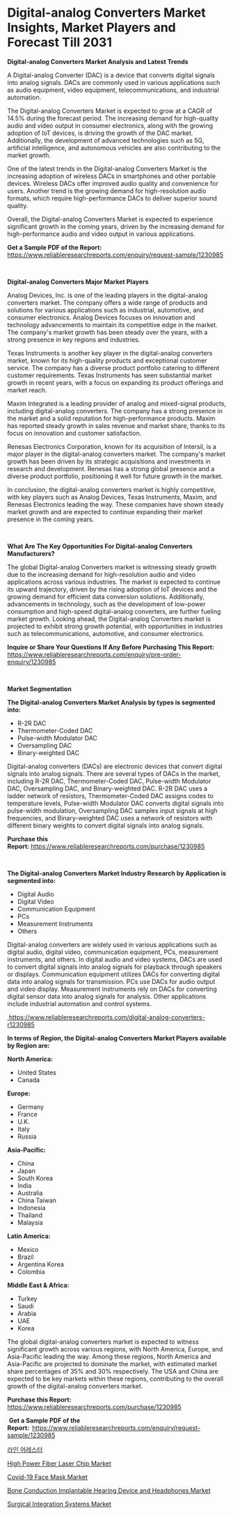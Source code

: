 <p><h1>Digital-analog Converters Market Insights, Market Players and Forecast Till 2031</h1></p><p><strong>Digital-analog Converters Market Analysis and Latest Trends</strong></p>
<p><p>A Digital-analog Converter (DAC) is a device that converts digital signals into analog signals. DACs are commonly used in various applications such as audio equipment, video equipment, telecommunications, and industrial automation.</p><p>The Digital-analog Converters Market is expected to grow at a CAGR of 14.5% during the forecast period. The increasing demand for high-quality audio and video output in consumer electronics, along with the growing adoption of IoT devices, is driving the growth of the DAC market. Additionally, the development of advanced technologies such as 5G, artificial intelligence, and autonomous vehicles are also contributing to the market growth.</p><p>One of the latest trends in the Digital-analog Converters Market is the increasing adoption of wireless DACs in smartphones and other portable devices. Wireless DACs offer improved audio quality and convenience for users. Another trend is the growing demand for high-resolution audio formats, which require high-performance DACs to deliver superior sound quality.</p><p>Overall, the Digital-analog Converters Market is expected to experience significant growth in the coming years, driven by the increasing demand for high-performance audio and video output in various applications.</p></p>
<p><strong>Get a Sample PDF of the Report:&nbsp;</strong> <a href="https://www.reliableresearchreports.com/enquiry/request-sample/1230985">https://www.reliableresearchreports.com/enquiry/request-sample/1230985</a></p>
<p>&nbsp;</p>
<p><strong>Digital-analog Converters Major Market Players</strong></p>
<p><p>Analog Devices, Inc. is one of the leading players in the digital-analog converters market. The company offers a wide range of products and solutions for various applications such as industrial, automotive, and consumer electronics. Analog Devices focuses on innovation and technology advancements to maintain its competitive edge in the market. The company's market growth has been steady over the years, with a strong presence in key regions and industries.</p><p>Texas Instruments is another key player in the digital-analog converters market, known for its high-quality products and exceptional customer service. The company has a diverse product portfolio catering to different customer requirements. Texas Instruments has seen substantial market growth in recent years, with a focus on expanding its product offerings and market reach.</p><p>Maxim Integrated is a leading provider of analog and mixed-signal products, including digital-analog converters. The company has a strong presence in the market and a solid reputation for high-performance products. Maxim has reported steady growth in sales revenue and market share, thanks to its focus on innovation and customer satisfaction.</p><p>Renesas Electronics Corporation, known for its acquisition of Intersil, is a major player in the digital-analog converters market. The company's market growth has been driven by its strategic acquisitions and investments in research and development. Renesas has a strong global presence and a diverse product portfolio, positioning it well for future growth in the market.</p><p>In conclusion, the digital-analog converters market is highly competitive, with key players such as Analog Devices, Texas Instruments, Maxim, and Renesas Electronics leading the way. These companies have shown steady market growth and are expected to continue expanding their market presence in the coming years.</p></p>
<p>&nbsp;</p>
<p><strong>What Are The Key Opportunities For Digital-analog Converters Manufacturers?</strong></p>
<p><p>The global Digital-analog Converters market is witnessing steady growth due to the increasing demand for high-resolution audio and video applications across various industries. The market is expected to continue its upward trajectory, driven by the rising adoption of IoT devices and the growing demand for efficient data conversion solutions. Additionally, advancements in technology, such as the development of low-power consumption and high-speed digital-analog converters, are further fueling market growth. Looking ahead, the Digital-analog Converters market is projected to exhibit strong growth potential, with opportunities in industries such as telecommunications, automotive, and consumer electronics.</p></p>
<p><strong>Inquire or Share Your Questions If Any Before Purchasing This Report:</strong> <a href="https://www.reliableresearchreports.com/enquiry/pre-order-enquiry/1230985">https://www.reliableresearchreports.com/enquiry/pre-order-enquiry/1230985</a></p>
<p>&nbsp;</p>
<p><strong>Market Segmentation</strong></p>
<p><strong>The Digital-analog Converters Market Analysis by types is segmented into:</strong></p>
<p><ul><li>R-2R DAC</li><li>Thermometer-Coded DAC</li><li>Pulse-width Modulator DAC</li><li>Oversampling DAC</li><li>Binary-weighted DAC</li></ul></p>
<p><p>Digital-analog converters (DACs) are electronic devices that convert digital signals into analog signals. There are several types of DACs in the market, including R-2R DAC, Thermometer-Coded DAC, Pulse-width Modulator DAC, Oversampling DAC, and Binary-weighted DAC. R-2R DAC uses a ladder network of resistors, Thermometer-Coded DAC assigns codes to temperature levels, Pulse-width Modulator DAC converts digital signals into pulse-width modulation, Oversampling DAC samples input signals at high frequencies, and Binary-weighted DAC uses a network of resistors with different binary weights to convert digital signals into analog signals.</p></p>
<p><strong>Purchase this Report:&nbsp;</strong><a href="https://www.reliableresearchreports.com/purchase/1230985">https://www.reliableresearchreports.com/purchase/1230985</a></p>
<p>&nbsp;</p>
<p><strong>The Digital-analog Converters Market Industry Research by Application is segmented into:</strong></p>
<p><ul><li>Digital Audio</li><li>Digital Video</li><li>Communication Equipment</li><li>PCs</li><li>Measurement Instruments</li><li>Others</li></ul></p>
<p><p>Digital-analog converters are widely used in various applications such as digital audio, digital video, communication equipment, PCs, measurement instruments, and others. In digital audio and video systems, DACs are used to convert digital signals into analog signals for playback through speakers or displays. Communication equipment utilizes DACs for converting digital data into analog signals for transmission. PCs use DACs for audio output and video display. Measurement instruments rely on DACs for converting digital sensor data into analog signals for analysis. Other applications include industrial automation and control systems.</p></p>
<p><a href="https://www.reliableresearchreports.com/digital-analog-converters-r1230985">&nbsp;https://www.reliableresearchreports.com/digital-analog-converters-r1230985</a></p>
<p><strong>In terms of Region, the Digital-analog Converters Market Players available by Region are:</strong></p>
<p>
    <p> <strong> North America: </strong>
        <ul>
            <li>United States</li>
            <li>Canada</li>
        </ul>
        </p> 
    <p> <strong> Europe: </strong>
        <ul>
            <li>Germany</li>
            <li>France</li>
            <li>U.K.</li>
            <li>Italy</li>
            <li>Russia</li>
        </ul>
        </p> 
    <p> <strong> Asia-Pacific: </strong>
        <ul>
            <li>China</li>
            <li>Japan</li>
            <li>South Korea</li>
            <li>India</li>
            <li>Australia</li>
            <li>China Taiwan</li>
            <li>Indonesia</li>
            <li>Thailand</li>
            <li>Malaysia</li>
        </ul>
        </p> 
    <p> <strong> Latin America: </strong>
        <ul>
            <li>Mexico</li>
            <li>Brazil</li>
            <li>Argentina Korea</li>
            <li>Colombia</li>
        </ul>
        </p> 
    <p> <strong> Middle East & Africa: </strong>
        <ul>
            <li>Turkey</li>
            <li>Saudi</li>
            <li>Arabia</li>
            <li>UAE</li>
            <li>Korea</li>
        </ul>
    </p>
    </p>
<p><p>The global digital-analog converters market is expected to witness significant growth across various regions, with North America, Europe, and Asia-Pacific leading the way. Among these regions, North America and Asia-Pacific are projected to dominate the market, with estimated market share percentages of 35% and 30% respectively. The USA and China are expected to be key markets within these regions, contributing to the overall growth of the digital-analog converters market.</p></p>
<p><strong>Purchase this Report: </strong><a href="https://www.reliableresearchreports.com/purchase/1230985">https://www.reliableresearchreports.com/purchase/1230985</a></p>
<p>&nbsp;<strong>Get a Sample PDF of the Report:&nbsp;&nbsp;</strong><a href="https://www.reliableresearchreports.com/enquiry/request-sample/1230985">https://www.reliableresearchreports.com/enquiry/request-sample/1230985</a></p>
<p><strong></strong></p>
<p><p><a href="https://medium.com/@percyhagernes9778/%EA%B8%80%EB%A1%9C%EB%B2%8C-%EB%9D%BC%EC%9D%B8-%EC%84%9C%EC%A7%80-%EC%A0%9C%EC%96%B4%EC%9E%A5%EC%B9%98-%EC%8B%9C%EC%9E%A5%EC%9D%98-%EA%B7%9C%EB%AA%A8-%EB%B0%8F-%EC%8B%9C%EC%9E%A5-%ED%8A%B8%EB%A0%8C%EB%93%9C-%EB%B6%84%EC%84%9D-%EC%A7%80%EC%97%AD%EB%B3%84-%EC%A0%84%EB%A7%9D-%EA%B2%BD%EC%9F%81-%EC%A0%84%EB%9E%B5-2024%EB%85%84%EB%B6%80%ED%84%B0-2031%EB%85%84%EA%B9%8C%EC%A7%80-%EC%98%88%EC%B8%A1%EB%90%9C-%EA%B8%B0%EA%B0%84%EB%8F%99%EC%95%88-1c60839e3513">라인 어레스터</a></p><p><a href="https://medium.com/@qomarcintya76/global-high-power-fiber-laser-chip-market-is-projected-to-grow-at-a-cagr-of-11-7-c933a6a4ea0a">High Power Fiber Laser Chip Market</a></p><p><a href="https://github.com/IkeSchumm04/Market-Research-Report-List-1/blob/main/covid-19-face-mask-market.md">Covid-19 Face Mask Market</a></p><p><a href="https://github.com/hdicirhd4/Market-Research-Report-List-1/blob/main/bone-conduction-implantable-hearing-device-and-headphones-market.md">Bone Conduction Implantable Hearing Device and Headphones Market</a></p><p><a href="https://issuu.com/reportprime-2/docs/surgical-integration-systems-market-size-2030.pptx">Surgical Integration Systems Market</a></p></p>